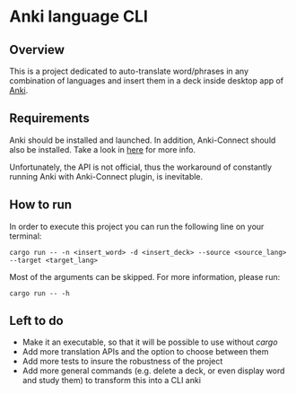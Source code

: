 # Anki language CLI

## Overview
This is a project dedicated to auto-translate word/phrases in any combination of languages and insert them in a deck inside desktop app of [Anki](https://apps.ankiweb.net/).

## Requirements
Anki should be installed and launched. In addition, Anki-Connect should also be installed. 
Take a look in [here](https://foosoft.net/projects/anki-connect/index.html#deck-actions) for more info. 

Unfortunately, the API is not official, thus the workaround of constantly running Anki with Anki-Connect plugin, is inevitable.

## How to run
In order to execute this project you can run the following line on your terminal:

```
cargo run -- -n <insert_word> -d <insert_deck> --source <source_lang> --target <target_lang>
```

Most of the arguments can be skipped. For more information, please run:

```
cargo run -- -h 
```


## Left to do
- Make it an executable, so that it will be possible to use without _cargo_
- Add more translation APIs and the option to choose between them 
- Add more tests to insure the robustness of the project
- Add more general commands (e.g. delete a deck, or even display word and study them) to transform this into a CLI anki